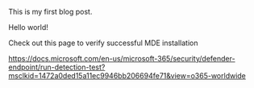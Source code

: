 This is my first blog post.

Hello world!

Check out this page to verify successful MDE installation

https://docs.microsoft.com/en-us/microsoft-365/security/defender-endpoint/run-detection-test?msclkid=1472a0ded15a11ec9946bb206694fe71&view=o365-worldwide
